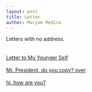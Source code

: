 ```yaml
---
layout: post
title: Letter
author: Maryam Medina
---
```


Letters with no address.<br>
<br>
<br>
[Letter to My Younger Self](https://laviediu.github.io/letter/2025/06/21/letter-to-my-younger-self.html)
<br>
<br>
[Mr. President, do you copy? over](https://laviediu.github.io/letter/2025/09/04/mr-president-do-you-copy.html)
<br>
<br>
[hi, how are you?](https://laviediu.github.io/letter/2025/09/09/how-are-you.html)
<br>
<br>